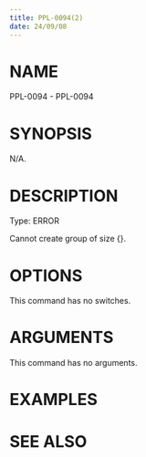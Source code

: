 ```yaml
---
title: PPL-0094(2)
date: 24/09/08
---
```


# NAME

PPL-0094 - PPL-0094

# SYNOPSIS

N/A.

# DESCRIPTION

Type: ERROR

Cannot create group of size {}.

# OPTIONS

This command has no switches.

# ARGUMENTS

This command has no arguments.

# EXAMPLES

# SEE ALSO
